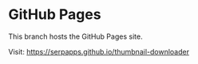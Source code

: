 # GitHub Pages

This branch hosts the GitHub Pages site.

Visit: https://serpapps.github.io/thumbnail-downloader
